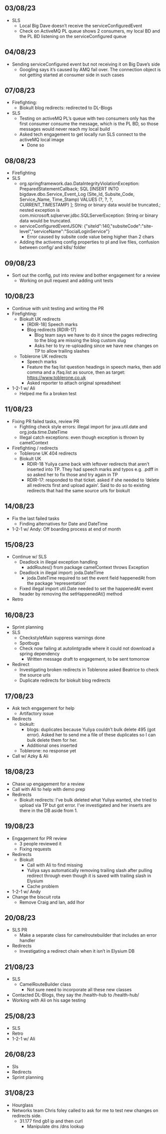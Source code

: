 ## 03/08/23
- SLS
    - Local Big Dave doesn’t receive the serviceConfiguredEvent
    - Check on ActiveMQ PL queue shows 2 consumers, my local BD and the PL BD listening on the serviceConfigured queue
## 04/08/23
- Sending serviceConfigured event but not receiving it on Big Dave’s side
    - Googling says it’s caused by AMQ fail over. The connection object is not getting started at consumer side in such cases
## 07/08/23
- Firefighting: 
    - Biokult blog redirects: redirected to DL-Blogs
- SLS
    - Testing on activeMQ PL’s queue with two consumers only has the first consumer consume the message, which is the PL BD, so those messages would never reach my local build
    - Asked tech engagement to get locally run SLS connect to the activeMQ local image
        - Done so
## 08/08/23
- Firefighting
- SLS
    - org.springframework.dao.DataIntegrityViolationException: PreparedStatementCallback; SQL [INSERT INTO bigdave.dbo.Service_Event_Log (Site_Id, Subsite_Code, Service_Name, Time_Stamp) VALUES (?, ?, ?, CURRENT_TIMESTAMP) ]; String or binary data would be truncated.; nested exception is com.microsoft.sqlserver.jdbc.SQLServerException: String or binary data would be truncated.
    - serviceConfiguredEventJSON: {"siteId":140,"subsiteCode":"site-level","serviceName":"SocialLoginService"}
        - Error caused by subsite code value being higher than 2 chars
    - Adding the activemq config properties to pl and live files, confusion between config/ and k8s/ folder
## 09/08/23
- Sort out the config, put into review and bother engagement for a review
    - Working on pull request and adding unit tests
## 10/08/23
- Continue with unit testing and writing the PR
- Firefighting:
    - Biokult UK redirects
        - [RDIR-18] Speech marks
        - Blog redirects [RDIR-17]
            - Blog team says we have to do it since the pages redirecting to the blog are missing the blog custom slug
            - Asks her to try re-uploading since we have new changes on TP to allow trailing slashes
    - Toblerone UK redirects
        - Speech marks
        - Feature the faq list question headings in speech marks, then add comma and a /faq.list as source, then as target: https://www.toblerone.co.uk
        - Asked reporter to attach original spreadsheet
- 1-2-1 w/ Ali
    - Helped me fix a broken test
## 11/08/23
- Fixing PR failed tasks, review PR
    - Fighting check style errors: illegal import for java.util.date and org.joda.time.DateTime
    - Illegal catch exceptions: even though exception is thrown by camelContext
- Firefighting / redirects
    - Toblerone UK 404 redirects
    - Biokult UK
        - RDIR-18 Yuilya came back with leftover redirects that aren’t inserted into TP. They had speech marks and typos e.g. .pdff in so asked her to fix those and try again in TP
        - RDIR-17: responded to that ticket. asked if she needed to ‘delete all redirects first and upload again’. Said to do so to existing redirects that had the same source urls for biokult
## 14/08/23
- Fix the last failed tasks
    - Finding alternatives for Date and DateTime
- 1-2-1 w/ Andy: Off boarding process at end of month
## 15/08/23
- Continue w/ SLS
    - Deadlock in illegal exception handling
        - addRoutes() from package camelContext throws Exception
    - Deadlock in illegal import: joda.DateTime
        - joda.DateTime required to set the event field happenedAt from the package ‘representation’
    - Fixed illegal import util.Date needed to set the happenedAt event header by removing the setHappenedAt() method
- Retro
## 16/08/23
- Sprint planning
- SLS
    - CheckstyleMain suppress warnings done
    - Spotbugs
    - Check now failing at autolintgradle where it could not download a spring dependency
        - Written message draft to engagement, to be sent tomorrow
- Redirect
    - Investigating broken redirects in Toblerone asked Beatrice to check the source urls
    - Duplicate redirects for biokult blog redirects
## 17/08/23
- Ask tech engagement for help
    - Artifactory issue
- Redirects
    - biokult: 
        - blogs: duplicates because Yuliya couldn’t bulk delete 495 (got error). Asked her to send me a file of these duplicates so I can bulk delete them for her.
        - Additional ones inserted 
    - Toblerone: no response yet 
- Call w/ Azky & Ali
## 18/08/23
- Chase up engagement for a review
- Call with Ali to help with demo prep
- Redirects 
    - Biokult redirects: I’ve bulk deleted what Yuliya wanted, she tried to upload via TP but got error. I’ve investigated and her inserts are there in the DB aside from 1.
## 19/08/23
- Engagement for PR review
    - 3 people reviewed it 
    - Fixing requests
- Redirects
    - Biokult
        - Call with Ali to find missing 
        - Yuliya says automatically removing trailing slash after pulling redirect through even though it is saved with trailing slash in Elysium
        - Cache problem
- 1-2-1 w/ Andy
- Change the biscuit rota
    - Remove Craig and Ian, add Ihor
## 20/08/23
- SLS PR
    - Make a separate class for camelroutebuilder that includes an error handler
- Redirects
    - Investigating a redirect chain when it isn’t in Elysium DB
## 21/08/23
- SLS
    - CamelRouteBuilder class
        - Not sure need to incorporate all these new classes
- Contacted DL-Blogs, they say the /health-hub to /health-hub/ 
- Working with Ali on his sage testing
## 25/08/23
- SLS
- Retro
- 1-2-1 w/ Ali
## 26/08/23
- Sls
- Redirects
- Sprint planning
## 31/08/23
- Hourglass 
- Networks team Chris foley called to ask for me to test new changes on redirects side.
    - 31.177 find gb1 ip and then curl
        - Manipulate dns /dns lookup